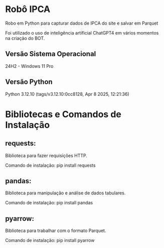 # Robô IPCA
Robo em Python para capturar dados de IPCA do site e salvar em Parquet

Foi utilizado o uso de inteligência artificial ChatGPT4 em vários momentos na criação do BOT.

## Versão Sistema Operacional
24H2 - Windows 11 Pro


## Versão Python
Python 3.12.10 (tags/v3.12.10:0cc8128, Apr  8 2025, 12:21:36)


# Bibliotecas e Comandos de Instalação

## requests:
Biblioteca para fazer requisições HTTP.

Comando de instalação:
pip install requests

## pandas:
Biblioteca para manipulação e análise de dados tabulares.

Comando de instalação:
pip install pandas

## pyarrow:
Biblioteca para trabalhar com o formato Parquet.

Comando de instalação:
pip install pyarrow
